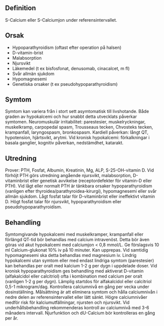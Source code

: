 ## Definition

S-Calcium eller S-Calciumjon under referensintervallet.

## Orsak

- Hypoparathyroidism (oftast efter operation på halsen)
- D-vitamin-brist
- Malabsorption
- Njursvikt
- Läkemedel (t ex bisfosfonat, denusomab, cinacalcet, m fl)
- Svår allmän sjukdom
- Hypomagnesemi
- Genetiska orsaker (t ex pseudohypoparathyroidism)

## Symtom

Symtom kan variera från i stort sett asymtomatisk till livshotande. Både graden av hypokalcemi och hur snabbt detta utvecklats påverkar symtomen.
Neuromuskulär irritabilitet: parestesier, muskelryckningar, muskelkramp, carpopedal spasm, Trousseaus tecken, Chvosteks tecken, krampanfall, laryngospasm, bronkospasm.
Kardiell påverkan: långt QT, hypotension, hjärtsvikt, arytmi.
Vid kronisk hypokalcemi: förkalkningar i basala ganglier, kognitiv påverkan, nedstämdhet, katarakt.

## Utredning

Prover: PTH, Fosfat, Albumin, Kreatinin, Mg, ALP, S-25-OH-vitamin D.
Vid förhöjt PTH görs utredning angående njursvikt, malabsorption, D-vitaminbrist eller genetisk avvikelse (receptordefekter för vitamin-D eller PTH).
Vid lågt eller normalt PTH är tänkbara orsaker hypoparathyroidism (vanligen efter thyroidea/parathyroidea-kirurgi), hypomagnesemi eller svår allmän sjukdom.
Lågt fosfat talar för D-vitaminbrist eller ineffektivt vitamin D.
Högt fosfat talar för njursvikt, hypoparathyroidism eller pseudohypoparathyroidism.

## Behandling

Symtomgivande hypokalcemi med muskelkramper, krampanfall eller förlängd QT-tid bör behandlas med calcium intravenöst. Detta bör även göras vid akut hypokalcemi med calciumjon < 0,8 mmol/L. Ge förslagsvis 10 ml Calcium-glukonat 10% iv på 10 minuter. Kan upprepas.
Vid samtidig hypomagnesemi ska detta behandlas med magnesium iv.
Lindrig hypokalcemi utan symtom eller med endast lindriga symtom (parestesier) kan behandlas per oralt med kalcium 1-2 g per dygn i uppdelade doser.
Vid kronisk hypoparathyroidism ges behandling med aktiverat D-vitamin (alfakalcidol eller calcitriol) ofta i kombination med calcium per oralt (vanligen 1-2 g per dygn). Lämplig startdos för alfakalcidol eller calcitriol 0,5-1 mikrogram/dag. Kontrollera calciumnivå en gång per vecka under dosinställning. Målsättning är att eliminera symtom och hålla calciumnivån i nedre delen av referensintervallet eller lätt sänkt. Högre calciumnivåer medför risk för kalciumutfällningar, njursten och njursvikt. Vid underhållsbehandling rekommenderas kontroll av calciumnivå med 3-6 månaders intervall. Njurfunktion och dU-Calcium bör kontrolleras en gång per år.

